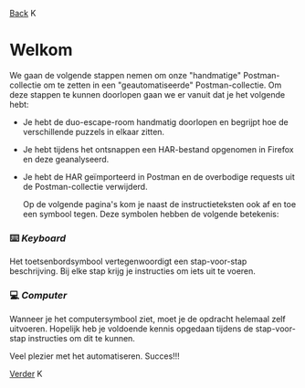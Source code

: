 [Back](./00.%20start.md)
K
# Welkom

We gaan de volgende stappen nemen om onze "handmatige" Postman-collectie om te zetten in een "geautomatiseerde" Postman-collectie. Om deze stappen te kunnen doorlopen gaan we er vanuit dat je het volgende hebt:

- Je hebt de duo-escape-room handmatig doorlopen en begrijpt hoe de verschillende puzzels in elkaar zitten.

- Je hebt tijdens het ontsnappen een HAR-bestand opgenomen in Firefox en deze geanalyseerd.

- Je hebt de HAR geïmporteerd in Postman en de overbodige requests uit de Postman-collectie verwijderd.
  
  Op de volgende pagina's kom je naast de instructieteksten ook af en toe een symbool tegen. Deze symbolen hebben de volgende betekenis:

### :keyboard: ***Keyboard***

Het toetsenbordsymbool vertegenwoordigt een stap-voor-stap beschrijving. Bij elke stap krijg je instructies om iets uit te voeren.

### :computer: ***Computer***

Wanneer je het computersymbool ziet, moet je de opdracht helemaal zelf uitvoeren. Hopelijk heb je voldoende kennis opgedaan tijdens de stap-voor-stap instructies om dit te kunnen.

Veel plezier met het automatiseren. Succes!!!

[Verder](01.%20intro.md)
K
